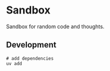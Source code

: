 # Sandbox

Sandbox for random code and thoughts.

## Development

```shell
# add dependencies
uv add 
```
